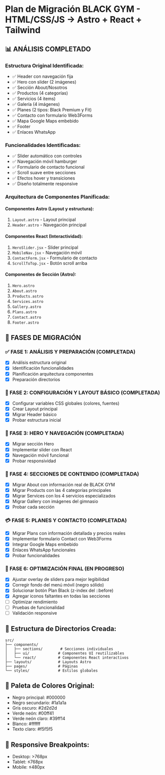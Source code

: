 # Plan de Migración BLACK GYM - HTML/CSS/JS → Astro + React + Tailwind

## 📊 ANÁLISIS COMPLETADO

### Estructura Original Identificada:
- ✅ Header con navegación fija
- ✅ Hero con slider (2 imágenes)
- ✅ Sección About/Nosotros
- ✅ Productos (4 categorías)
- ✅ Servicios (4 items)
- ✅ Galería (4 imágenes)
- ✅ Planes (2 tipos: Black Premium y Fit)
- ✅ Contacto con formulario Web3Forms
- ✅ Mapa Google Maps embebido
- ✅ Footer
- ✅ Enlaces WhatsApp

### Funcionalidades Identificadas:
- ✅ Slider automático con controles
- ✅ Navegación móvil hamburger
- ✅ Formulario de contacto funcional
- ✅ Scroll suave entre secciones
- ✅ Efectos hover y transiciones
- ✅ Diseño totalmente responsive

### Arquitectura de Componentes Planificada:

#### Componentes Astro (Layout y estructura):
1. `Layout.astro` - Layout principal
2. `Header.astro` - Navegación principal

#### Componentes React (Interactividad):
1. `HeroSlider.jsx` - Slider principal
2. `MobileNav.jsx` - Navegación móvil
3. `ContactForm.jsx` - Formulario de contacto
4. `ScrollToTop.jsx` - Botón scroll arriba

#### Componentes de Sección (Astro):
1. `Hero.astro`
2. `About.astro`
3. `Products.astro`
4. `Services.astro`
5. `Gallery.astro`
6. `Plans.astro`
7. `Contact.astro`
8. `Footer.astro`

## 🎯 FASES DE MIGRACIÓN

### ✅ FASE 1: ANÁLISIS Y PREPARACIÓN (COMPLETADA)
- [x] Análisis estructura original
- [x] Identificación funcionalidades
- [x] Planificación arquitectura componentes
- [x] Preparación directorios

### 📝 FASE 2: CONFIGURACIÓN Y LAYOUT BÁSICO (COMPLETADA)
- [x] Configurar variables CSS globales (colores, fuentes)
- [x] Crear Layout principal
- [x] Migrar Header básico
- [x] Probar estructura inicial

### 🎨 FASE 3: HERO Y NAVEGACIÓN (COMPLETADA)
- [x] Migrar sección Hero
- [x] Implementar slider con React
- [x] Navegación móvil funcional
- [x] Probar responsividad

### 📄 FASE 4: SECCIONES DE CONTENIDO (COMPLETADA)
- [x] Migrar About con información real de BLACK GYM
- [x] Migrar Products con las 4 categorías principales
- [x] Migrar Services con los 4 servicios especializados
- [x] Migrar Gallery con imágenes del gimnasio
- [x] Probar cada sección

### 💳 FASE 5: PLANES Y CONTACTO (COMPLETADA)
- [x] Migrar Plans con información detallada y precios reales
- [x] Implementar formulario Contact con Web3Forms
- [x] Integrar Google Maps embebido
- [x] Enlaces WhatsApp funcionales
- [x] Probar funcionalidades

### 🔧 FASE 6: OPTIMIZACIÓN FINAL (EN PROGRESO)
- [x] Ajustar overlay de sliders para mejor legibilidad
- [x] Corregir fondo del menú móvil (negro sólido)
- [x] Solucionar botón Plan Black (z-index del ::before)
- [x] Agregar iconos faltantes en todas las secciones
- [ ] Optimizar rendimiento
- [ ] Pruebas de funcionalidad
- [ ] Validación responsive

## 📁 Estructura de Directorios Creada:

```
src/
├── components/
│   ├── sections/        # Secciones individuales
│   ├── ui/             # Componentes UI reutilizables
│   └── react/          # Componentes React interactivos
├── layouts/            # Layouts Astro
├── pages/              # Páginas
└── styles/             # Estilos globales
```

## 🎨 Paleta de Colores Original:
- Negro principal: #000000
- Negro secundario: #1a1a1a
- Gris oscuro: #2d2d2d
- Verde neón: #00ff41
- Verde neón claro: #39ff14
- Blanco: #ffffff
- Texto claro: #f5f5f5

## 📱 Responsive Breakpoints:
- Desktop: >768px
- Tablet: ≤768px
- Mobile: ≤480px
